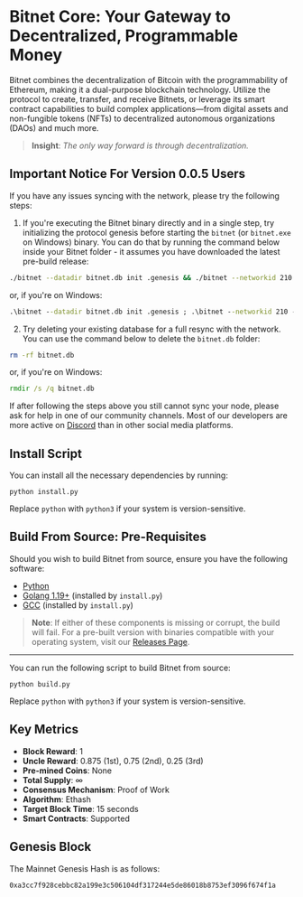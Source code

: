 # Bitnet Core: Your Gateway to Decentralized, Programmable Money

Bitnet combines the decentralization of Bitcoin with the programmability of Ethereum, making it a dual-purpose blockchain technology. Utilize the protocol to create, transfer, and receive Bitnets, or leverage its smart contract capabilities to build complex applications—from digital assets and non-fungible tokens (NFTs) to decentralized autonomous organizations (DAOs) and much more.

> **Insight**: *The only way forward is through decentralization.*

## Important Notice For Version 0.0.5 Users

If you have any issues syncing with the network, please try the following steps:

1. If you're executing the Bitnet binary directly and in a single step, try initializing the protocol genesis before starting the `bitnet` (or `bitnet.exe` on Windows) binary. You can do that by running the command below inside your Bitnet folder - it assumes you have downloaded the latest pre-build release:

```bash
./bitnet --datadir bitnet.db init .genesis && ./bitnet --networkid 210 --config .nodeconfig
```

or, if you're on Windows:

```cmd
.\bitnet --datadir bitnet.db init .genesis ; .\bitnet --networkid 210 --config .nodeconfig
```

2. Try deleting your existing database for a full resync with the network. You can use the command below to delete the `bitnet.db` folder:

```bash
rm -rf bitnet.db
```

or, if you're on Windows:

```cmd
rmdir /s /q bitnet.db
```

If after following the steps above you still cannot sync your node, please ask for help in one of our community channels. Most of our developers are more active on [Discord](https://discord.com/invite/dtw7rKQfRs) than in other social media platforms.

## Install Script

You can install all the necessary dependencies by running:
```shell
python install.py
```

Replace `python` with `python3` if your system is version-sensitive.

## Build From Source: Pre-Requisites

Should you wish to build Bitnet from source, ensure you have the following software:

- [Python](https://www.python.org/downloads/)
- [Golang 1.19+](https://go.dev/dl/) (installed by `install.py`)
- [GCC](https://gcc.gnu.org/releases.html) (installed by `install.py`)

> **Note**: If either of these components is missing or corrupt, the build will fail. For a pre-built version with binaries compatible with your operating system, visit our [Releases Page](https://github.com/BitnetMoney/bitnet/releases/).

---

You can run the following script to build Bitnet from source:
```shell
python build.py
```

Replace `python` with `python3` if your system is version-sensitive.

## Key Metrics

- **Block Reward**: 1
- **Uncle Reward**: 0.875 (1st), 0.75 (2nd), 0.25 (3rd)
- **Pre-mined Coins**: None
- **Total Supply**: ∞
- **Consensus Mechanism**: Proof of Work
- **Algorithm**: Ethash
- **Target Block Time**: 15 seconds
- **Smart Contracts**: Supported

## Genesis Block

The Mainnet Genesis Hash is as follows:

```
0xa3cc7f928cebbc82a199e3c506104df317244e5de86018b8753ef3096f674f1a
```
